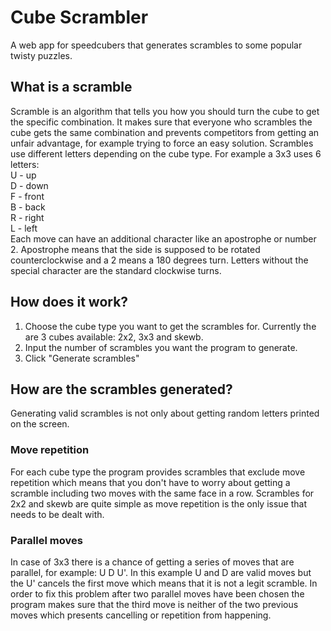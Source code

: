 # Cube Scrambler

A web app for speedcubers that generates scrambles to some popular twisty puzzles.

## What is a scramble

Scramble is an algorithm that tells you how you should turn the cube to get the specific combination. It makes sure that everyone who scrambles the cube gets the same combination and prevents competitors from getting an unfair advantage, for example trying to force an easy solution. Scrambles use different letters depending on the cube type. For example a 3x3 uses 6 letters: \
U - up \
D - down \
F - front \
B - back \
R - right \
L - left \
Each move can have an additional character like an apostrophe or number 2. Apostrophe means that the side is supposed to be rotated counterclockwise and a 2 means a 180 degrees turn. Letters without the special character are the standard clockwise turns.

## How does it work?
1. Choose the cube type you want to get the scrambles for. Currently the are 3 cubes available: 2x2, 3x3 and skewb.
2. Input the number of scrambles you want the program to generate.
3. Click "Generate scrambles"

## How are the scrambles generated?

Generating valid scrambles is not only about getting random letters printed on the screen.

### Move repetition

For each cube type the program provides scrambles that exclude move repetition which means that you don't have to worry about getting a scramble including two moves with the same face in a row.
Scrambles for 2x2 and skewb are quite simple as move repetition is the only issue that needs to be dealt with. 

### Parallel moves

In case of 3x3 there is a chance of getting a series of moves that are parallel, for example: U D U'.
In this example U and D are valid moves but the U' cancels the first move which means that it is not a legit scramble. In order to fix this problem after two parallel moves have been chosen the program makes sure that the third move is neither of the two previous moves which presents cancelling or repetition from happening.
